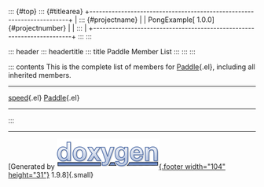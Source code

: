 ::: {#top}
::: {#titlearea}
+-----------------------------------------------------------------------+
| ::: {#projectname}                                                    |
| PongExample[ 1.0.0]{#projectnumber}                                   |
| :::                                                                   |
+-----------------------------------------------------------------------+
:::
:::

::: header
::: headertitle
::: title
Paddle Member List
:::
:::
:::

::: contents
This is the complete list of members for
[Paddle](class_paddle.html){.el}, including all inherited members.

  ------------------------------------------------------------------- ---------------------------------- --
  [speed](class_paddle.html#a25f7d923692a3ad5c5c394961a847a3a){.el}   [Paddle](class_paddle.html){.el}   
  ------------------------------------------------------------------- ---------------------------------- --
:::

------------------------------------------------------------------------

[Generated by [![doxygen](doxygen.svg){.footer width="104"
height="31"}](https://www.doxygen.org/index.html) 1.9.8]{.small}
